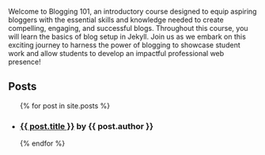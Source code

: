 Welcome to Blogging 101, an introductory course designed to equip aspiring bloggers with the essential skills and knowledge needed to create compelling, engaging, and successful blogs.
Throughout this course, you will learn the basics of blog setup in Jekyll.
Join us as we embark on this exciting journey to harness the power of blogging to showcase student work and allow students to develop an impactful professional web presence!

## Posts

<!-- This code finds all the posts in `_posts` and generates a listing for them.
In most cases, you should never need to edit it. -->

<ul>
  {% for post in site.posts %}
    <li>
      <h3><a href="{{ post.url }}">{{ post.title }}</a> by {{ post.author }}</h3>
    </li>
  {% endfor %}
</ul>
